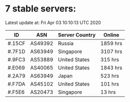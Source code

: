 # 7 stable servers:

Latest update at: Fri Apr 03 10:10:13 UTC 2020

| ID | ASN | Server Country | Online |
| -- | --- | -------------- | ------ |
| #.15CF | AS49392 | Russia | 1859 hrs |
| #.7F1D | AS63949 | Singapore | 3107 hrs |
| #.9FC3 | AS53889 | United States | 315 hrs |
| #.E069 | AS40065 | United States | 1843 hrs |
| #.2A79 | AS63949 | Japan | 523 hrs |
| #.F7DA | AS45102 | United States | 101 hrs |
| #.F5E6 | AS20473 | Singapore | 13 hrs |

